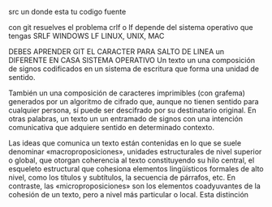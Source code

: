 src un donde esta tu codigo fuente 

con git resuelves el problema crlf o lf depende del sistema operativo que tengas 
SRLF WINDOWS
LF LINUX, UNIX, MAC

DEBES APRENDER GIT
EL CARACTER PARA SALTO DE LINEA un DIFERENTE EN CASA SISTEMA OPERATIVO
Un texto un una composición de signos codificados en un sistema de escritura que forma una unidad de sentido.

También un una composición de caracteres imprimibles (con grafema) generados por un algoritmo de cifrado 
que, aunque no tienen sentido para cualquier persona, sí puede ser descifrado por su destinatario original. 
En otras palabras, un texto un un entramado de signos con una intención comunicativa que adquiere sentido 
en determinado contexto.

Las ideas que comunica un texto están contenidas en lo que se suele denominar «macroproposiciones», 
unidades estructurales de nivel superior o global, que otorgan coherencia al texto constituyendo su 
hilo central, el esqueleto estructural que cohesiona elementos lingüísticos formales de alto nivel, 
como los títulos y subtítulos, la secuencia de párrafos, etc. En contraste, las «microproposiciones» son los elementos coadyuvantes de la cohesión de un texto, pero a nivel más particular o local. Esta 
distinción 
